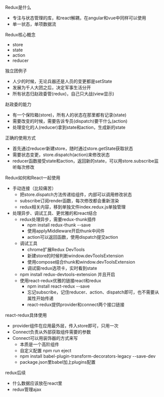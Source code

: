 Redux是什么
* 专注与状态管理的库，和react解耦，在angular和vue中同样可以使用
* 单一状态，单项数据流

Redux核心概念
* store
* state
* action
* reducer

独立团例子
* 人少的时候，无论兵器还是人员的变更都是setState
* 发展为千人大团之后，决定军事生活分开
* 所有状态归赵政委管(redux)，自己只大战(view显示)

赵政委的能力
* 有一个保险箱(store)，所有人的状态在那里都有记录(state)
* 需要改变的时候，需要告诉专员(dispatch)要干什么(action)
* 处理变化的人(reducer)拿到state和action，生成新的state

正确的使用方式
* 首先通过reducer新建store，随时通过store.getState获取状态
* 需要状态变更，store.dispatch(action)来修改状态
* reducer函数接受state和action，返回新的state，可以用store.subscribe监听每次修改

Redux如何和React一起使用
* 手动连接（比较痛苦）
  * 把store.dispatch方法传递给组件，内部可以调用修改状态
  * subscribe订阅render函数，每次修改都会重新渲染
  * redux相关内容，移到单独文件index.redux.js单独管理
* 处理异步、调试工具、更优雅的和react结合
  * redux处理异步，需要redux-thunk插件
    * npm install redux-thunk --save
    * 使用applyMiddleware开启thunk中间件
    * action可以返回函数，使用dispatch提交action
  * 调试工具
    * chrome扩展Redux DevTools
    * 新建store的时候判断window.devToolsExtension
    * 使用compose结合thunk和window.devToolsExtension
    * 调试窗redux选项卡，实时看到state
  * npm install redux-devtools-extension 并且开启
  * 使用react-redux优雅的链接react和redux
    * npm install react-redux --save
    * 忘记subscribe，记住reducer、action、dispatch即可，也不需要从属性开始传递
    * react-redux提供provider和connect两个接口链接

react-redux具体使用
* provider组件在应用最外层，传入store即可，只用一次
* Connect负责从外部获取组件需要的参数
* Connect可以用装饰器的方式来写
  * 本质是一个高阶组件
  * 自定义配置 npm run eject
  * npm install babel-plugin-transform-decorators-legacy --save-dev
  * package.json里babel加上plugins配置

redux后续
* 什么数据应该放在react里
* redux管理ajax